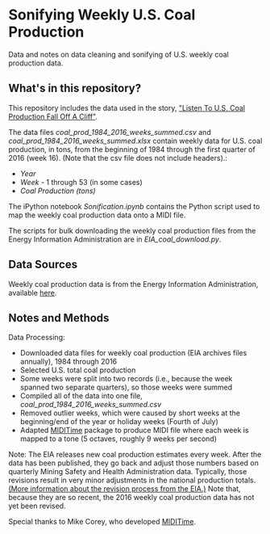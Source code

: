 # Sonifying Weekly U.S. Coal Production
Data and notes on data cleaning and sonifying of U.S. weekly coal production data.

## What's in this repository?

This repository includes the data used in the story, ["Listen To U.S. Coal Production Fall Off A Cliff"](http://insideenergy.org/2016/05/03/listen-to-u-s-coal-production-fall-off-a-cliff/).

The data files *coal_prod_1984_2016_weeks_summed.csv* and *coal_prod_1984_2016_weeks_summed.xlsx* contain weekly data for U.S. coal production, in tons, from the beginning of 1984 through the first quarter of 2016 (week 16). (Note that the csv file does not include headers).:
* *Year* 
* *Week* - 1 through 53 (in some cases)
* *Coal Production (tons)*

The iPython notebook *Sonification.ipynb* contains the Python script used to map the weekly coal production data onto a MIDI file.

The scripts for bulk downloading the weekly coal production files from the Energy Information Administration are in *EIA_coal_download.py*.


## Data Sources

Weekly coal production data is from the Energy Information Administration, available [here](https://www.eia.gov/coal/production/weekly/includes/archive.cfm).

## Notes and Methods

Data Processing:
* Downloaded data files for weekly coal production (EIA archives files annually), 1984 through 2016
* Selected U.S. total coal production
* Some weeks were split into two records (i.e., because the week spanned two separate quarters), so those weeks were summed
* Compiled all of the data into one file, *coal_prod_1984_2016_weeks_summed.csv*
* Removed outlier weeks, which were caused by short weeks at the beginning/end of the year or holiday weeks (Fourth of July)
* Adapted [MIDITime](https://github.com/cirlabs/miditime) package to produce MIDI file where each week is mapped to a tone (5 octaves, roughly 9 weeks per second)

Note: The EIA releases new coal production estimates every week. After the data has been published, they go back and adjust those numbers based on quarterly Mining Safety and Health Administration data. Typically, those revisions result in very minor adjustments in the national production totals. [(More information about the revision process from the EIA.)](https://www.eia.gov/coal/production/weekly/includes/archive.cfm) Note that, because they are so recent, the 2016 weekly coal production data has not yet been revised.

Special thanks to Mike Corey, who developed [MIDITime](https://github.com/cirlabs/miditime).
